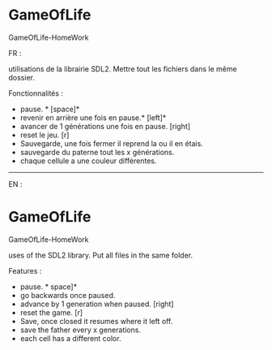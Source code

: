 # GameOfLife
GameOfLife-HomeWork


FR : 

utilisations de la librairie SDL2.
Mettre tout les fichiers dans le même dossier.

Fonctionnalités : 
- pause. * [space]*
- revenir en arrière une fois en pause.* [left]*
- avancer de 1 générations une fois en pause. [right]
- reset le jeu. [r]
- Sauvegarde, une fois fermer il reprend la ou il en étais.
- sauvegarde du paterne tout les x générations.
- chaque cellule a une couleur différentes.

---------------------------------------------------------------

EN : 

# GameOfLife
GameOfLife-HomeWork

uses of the SDL2 library.
Put all files in the same folder.

Features : 
- pause. * space]*
- go backwards once paused.
- advance by 1 generation when paused. [right]
- reset the game. [r]
- Save, once closed it resumes where it left off.
- save the father every x generations.
- each cell has a different color.
